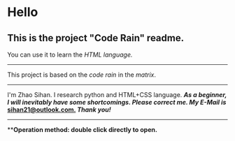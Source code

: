 # Hello
## This is the project "Code Rain" readme.
You can use it to learn the *HTML language.*  
***
This project is based on the *code rain* in the *matrix*.
***
I'm Zhao Sihan. I research python and HTML+CSS language. ***As a beginner, I will inevitably have some shortcomings. Please correct me. My E-Mail is* <u>sihan21@outlook.com.</u> *Thank you!***
***
****Operation method: double click directly to open.**
